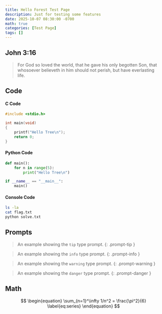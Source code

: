 ```yaml
---
title: Hello Forest Test Page
description: Just for testing some features
date: 2025-10-07 08:30:00 -0700
math: true
categories: [Test Page]
tags: []
---
```


## John 3:16
> For God so loved the world, that he gave his only begotten Son, that whosoever believeth in him should not perish, but have everlasting life.<br>


## Code

#### C Code

```c
#include <stdio.h>

int main(void) 
{
    printf("Hello Tree\n");
    return 0;
}
```
#### Python Code

```python
def main():
    for n in range(5):
        print("Hello Tree\n")

if __name__ == "__main__":
    main()
```

#### Console Code
```bash
ls -la
cat flag.txt
python solve.txt
```

## Prompts

> An example showing the `tip` type prompt.
{: .prompt-tip }

> An example showing the `info` type prompt.
{: .prompt-info }

> An example showing the `warning` type prompt.
{: .prompt-warning }

> An example showing the `danger` type prompt.
{: .prompt-danger }

## Math

$$
\begin{equation}
  \sum_{n=1}^\infty 1/n^2 = \frac{\pi^2}{6}
  \label{eq:series}
\end{equation}
$$
